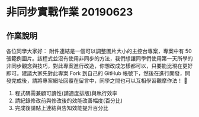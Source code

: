 # 非同步實戰作業 20190623

## 作業說明
各位同學大家好：
附件連結是一個可以調整圖片大小的主控台專案，專案中有 50 張範例圖片。該程式並沒有使用非同步的方法，我們想讓同學們使用第一天所學的非同步觀念與技巧，對此專案進行改造，你想改成怎樣都可以，只要能比現在更好即可。建議大家先對此專案 Fork 到自己的 GitHub 帳號下，然後在進行開發，開發完成後，請將專案網址回覆在留言中，同學之間也可以互相學習觀摩作法！ 🙂

1. 程式碼需兼顧可讀性(請適度排版)與執行效率
1. 請紀錄修改前與修改後的效能改善幅度(百分比)
1. 完成後請貼上連結與告知效能提升百分比
